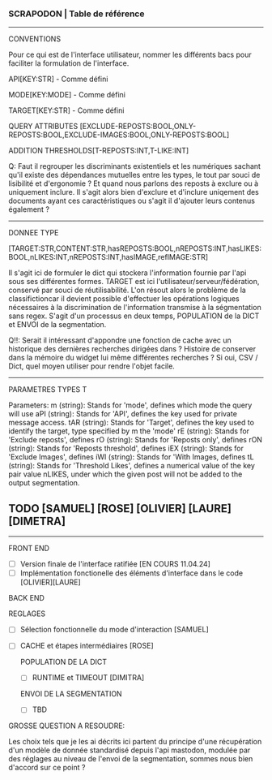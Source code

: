 ### SCRAPODON | Table de référence
---

CONVENTIONS 

Pour ce qui est de l'interface utilisateur, nommer les différents bacs pour faciliter la formulation de l'interface.

API[KEY:STR] - Comme défini 

MODE[KEY:MODE] - Comme défini 

TARGET[KEY:STR] - Comme défini

QUERY ATTRIBUTES [EXCLUDE-REPOSTS:BOOL,ONLY-REPOSTS:BOOL,EXCLUDE-IMAGES:BOOL,ONLY-REPOSTS:BOOL] 

ADDITION THRESHOLDS[T-REPOSTS:INT,T-LIKE:INT] 

Q: Faut il regrouper les discriminants existentiels et les numériques sachant qu'il existe des dépendances mutuelles entre les types, le tout par souci de lisibilité et d'ergonomie ? Et quand nous parlons des reposts à exclure ou à uniquement inclure. Il s'agit alors bien d'exclure et d'inclure uniqement des documents ayant ces caractéristiques ou s'agit il d'ajouter leurs contenus également ?

---

DONNEE TYPE

[TARGET:STR,CONTENT:STR,hasREPOSTS:BOOL,nREPOSTS:INT,hasLIKES:BOOL,nLIKES:INT,nREPOSTS:INT,hasIMAGE,refIMAGE:STR]

Il s'agit ici de formuler le dict qui stockera l'information fournie par l'api sous ses différentes formes. TARGET est ici l'utilisateur/serveur/fédération, conservé par souci de réutilisabilité. L'on résout alors le problème de la classifictioncar il devient possible d'effectuer les opérations logiques nécessaires à la discrimination de l'information transmise à la ségmentation sans regex. S'agit d'un processus en deux temps, POPULATION de la DICT et ENVOI de la segmentation.

Q!!: Serait il intéressant d'appondre une fonction de cache avec un historique des dernières recherches dirigées dans ? Histoire de conserver dans la mémoire du widget lui même différentes recherches ? Si oui, CSV / Dict, quel moyen utiliser pour rendre l'objet facile.

---

PARAMETRES TYPES T

Parameters:
        m (string): Stands for 'mode', defines which mode the query will use
        aPI (string): Stands for 'API', defines the key used for private message access.
        tAR (string): Stands for 'Target', defines the key used to identify the target, type specified by m the 'mode'
        rE (string): Stands for 'Exclude reposts', defines
        rO (string): Stands for 'Reposts only', defines
        rON (string): Stands for 'Reposts threshold', defines 
        iEX (string): Stands for 'Exclude Images', defines
        iWI (string): Stands for 'With Images, defines
        tL (string): Stands for 'Threshold Likes', defines a numerical value of the key pair value nLIKES, under which the given post will not be added to the output segmentation.
        



## TODO [SAMUEL] [ROSE] [OLIVIER] [LAURE] [DIMETRA]
---

FRONT END

- [ ] Version finale de l'interface ratifiée [EN COURS 11.04.24]
- [ ] Implémentation fonctionelle des éléments d'interface dans le code [OLIVIER][LAURE]

BACK END

REGLAGES

- [ ] Sélection fonctionnelle du mode d'interaction [SAMUEL]
- [ ] CACHE et étapes intermédiaires [ROSE]

    POPULATION DE LA DICT

    - [ ] RUNTIME et TIMEOUT [DIMITRA]


    ENVOI DE LA SEGMENTATION

    - [ ] TBD


GROSSE QUESTION A RESOUDRE:

Les choix tels que je les ai décrits ici partent du principe d'une récupération d'un modèle de donnée standardisé depuis l'api mastodon, modulée par des réglages au niveau de l'envoi de la segmentation, sommes nous bien d'accord sur ce point ?







